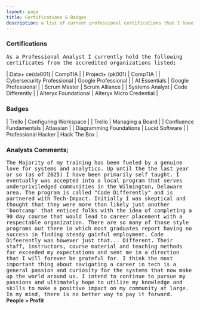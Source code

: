 ```yaml
---
layout: page
title: Certifications & Badges 
description: a list of current professional certifications that I have earned 
---
```


### Certifications
<tt>As a Professional Analyst I currently hold the following certificates from the accredited organizations listed; </tt><br>

| Data+ ce(da001) | CompTIA |
| Project+ (pk001) | CompTIA |
| Cybersecurity Professional | Google Professional |
| AI Essentials | Google Professional | 
| Scrum Master | Scrum Alliance |
| Systems Analyst | Code Differently |
| Alteryx Foundational | Alteryx Micro Credential |<br>

### Badges 

| Trello | Configuring Workspace |
| Trello | Managing a Board |
| Confluence Fundamentals | Atlassian |
| Diagramming Foundations | Lucid Software |
| Professional Hacker | Hack The Box |

### Analysts Comments;
<tt>The Majority of my training has been fueled by a genuine love for systems and analytics. Up until the the last year or so (as of 2025) I have been primarily 
self taught. I eventually was accepted into a local program that serves underpriviledged communities in the Wilmington, Delaware area. The program is called 
"Code Differently" and is partnered with Tech-Impact. Initially I was skeptical and thought that they were more than likely just another 'bootcamp' that enticed
folks with the idea of completing a 90 day course that would lead to career placement with a respectable organization. There are so many of those style programs
out there in which most graduates report having no success in finding steady gainful employment. Code Difeerently was however just that... Different. Their staff,
instructors, course material and teaching methods far exceeded my expectations and sent me in a direction that I will forever be grateful for. I think the most
important thing about navigating a career in tech is a general passion and curiosity for the systems that now make up the world around us. I intend to continue to
pursue my passions and ultimately hope to utilize my knowledge and skills to make a positive impact on my community at large. In my mind, there is no better way
to pay it forward.</tt>
<br>
<b>People > Profit<db>


